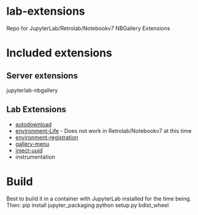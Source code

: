 # lab-extensions

Repo for JupyterLab/Retrolab/Notebookv7 NBGallery Extensions

# Included extensions

## Server extensions

jupyterlab-nbgallery

## Lab Extensions

* [autodownload](autodownload/README.md)
* [environment-Life](environment-life/README.md) - Does not work in Retrolab/Notebookv7 at this time
* [environment-registration](environment-registration/README.md)
* [gallery-menu](gallery-menu/README.md)
* [inject-uuid](gallery-menu/README.md)
* instrumentation

# Build

Best to build it in a container with JupyterLab installed for the time being.  Then:
pip install jupyter_packaging
python setup.py bdist_wheel
